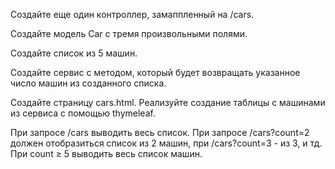 Создайте еще один контроллер, замаппленный на /cars.

Создайте модель Car с тремя произвольными полями.

Создайте список из 5 машин.

Создайте сервис с методом, который будет возвращать указанное число машин из созданного списка.

Создайте страницу cars.html. Реализуйте создание таблицы с машинами из сервиса с помощью thymeleaf.

При запросе /cars выводить весь список. При запросе /cars?count=2 должен отобразиться список из 2 машин, при /cars?count=3 - из 3, и тд. При count ≥ 5 выводить весь список машин.
